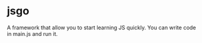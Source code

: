 jsgo
============
A framework that allow you to start learning JS quickly. You can write code in main.js and run it.